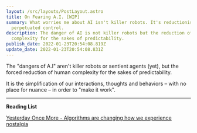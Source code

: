 ```yaml
---
layout: /src/layouts/PostLayout.astro
title: On Fearing A.I. [WIP]
summary: What worries me about AI isn't killer robots. It's reductionism and
  perpetuated control.
description: The danger of AI is not killer robots but the reduction of human
  complexity for the sakes of predictability.
publish_date: 2022-01-23T20:54:08.819Z
update_date: 2022-01-23T20:54:08.831Z
---
```


The "dangers of A.I" aren't killer robots or sentient agents (yet), but the forced reduction of human complexity for the sakes of predictability.

It is the simplification of our interactions, thoughts and behaviors – with no place for nuance – in order to "make it work".

<hr>

<b>Reading List</b>

<a href="https://reallifemag.com/yesterday-once-more/" target="_blank">Yesterday Once More - Algorithms are changing how we experience nostalgia</a>
